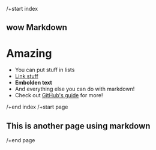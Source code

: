 /+start index

## wow Markdown
# Amazing
  - You can put stuff in lists
  - [Link stuff](https://google.com)
  - **Embolden text**
  - And everything else you can do with markdown!
  - Check out [GitHub's guide](https://guides.github.com/features/mastering-markdown/) for more!

/+end index
/+start page
## This is another page using markdown
/+end page
